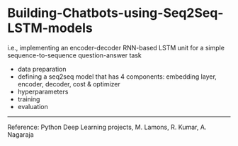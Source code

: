 # Building-Chatbots-using-Seq2Seq-LSTM-models
i.e., implementing an encoder-decoder RNN-based LSTM unit for a simple sequence-to-sequence question-answer task

* data preparation
* defining a seq2seq model that has 4 components: embedding layer, encoder, decoder, cost & optimizer
* hyperparameters
* training
* evaluation

---
Reference: Python Deep Learning projects, M. Lamons, R. Kumar, A. Nagaraja
